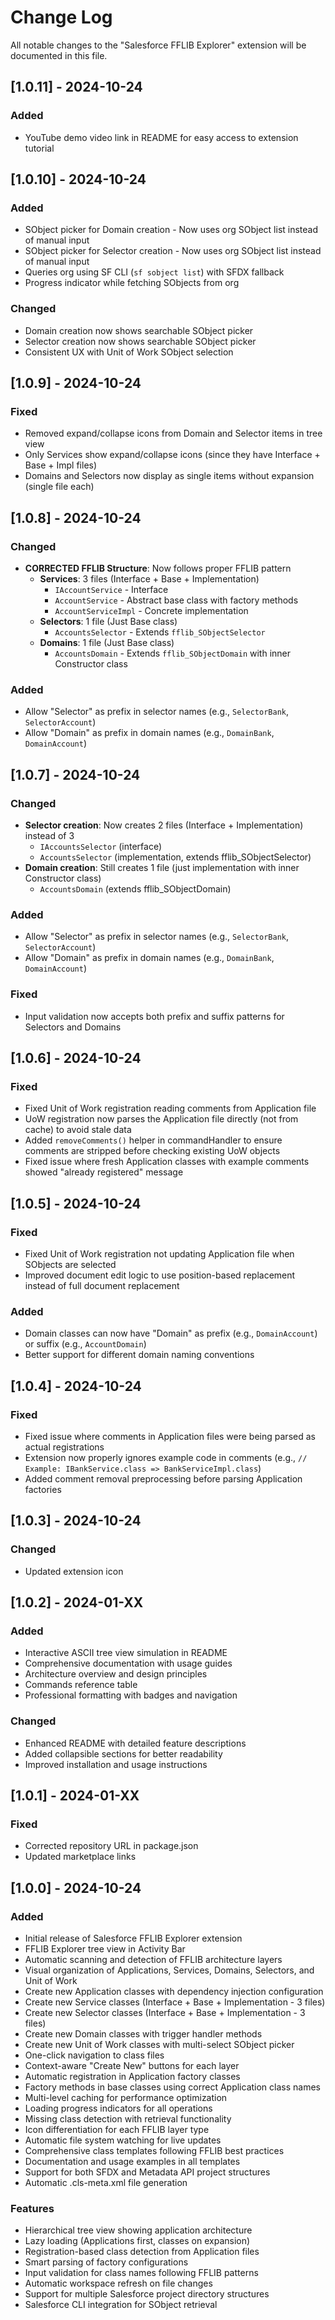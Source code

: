 # Change Log

All notable changes to the "Salesforce FFLIB Explorer" extension will be documented in this file.

## [1.0.11] - 2024-10-24
### Added
- YouTube demo video link in README for easy access to extension tutorial

## [1.0.10] - 2024-10-24
### Added
- SObject picker for Domain creation - Now uses org SObject list instead of manual input
- SObject picker for Selector creation - Now uses org SObject list instead of manual input
- Queries org using SF CLI (`sf sobject list`) with SFDX fallback
- Progress indicator while fetching SObjects from org

### Changed
- Domain creation now shows searchable SObject picker
- Selector creation now shows searchable SObject picker
- Consistent UX with Unit of Work SObject selection

## [1.0.9] - 2024-10-24
### Fixed
- Removed expand/collapse icons from Domain and Selector items in tree view
- Only Services show expand/collapse icons (since they have Interface + Base + Impl files)
- Domains and Selectors now display as single items without expansion (single file each)

## [1.0.8] - 2024-10-24
### Changed
- **CORRECTED FFLIB Structure**: Now follows proper FFLIB pattern
  - **Services**: 3 files (Interface + Base + Implementation)
    - `IAccountService` - Interface
    - `AccountService` - Abstract base class with factory methods
    - `AccountServiceImpl` - Concrete implementation
  - **Selectors**: 1 file (Just Base class)
    - `AccountsSelector` - Extends `fflib_SObjectSelector`
  - **Domains**: 1 file (Just Base class)  
    - `AccountsDomain` - Extends `fflib_SObjectDomain` with inner Constructor class

### Added
- Allow "Selector" as prefix in selector names (e.g., `SelectorBank`, `SelectorAccount`)
- Allow "Domain" as prefix in domain names (e.g., `DomainBank`, `DomainAccount`)

## [1.0.7] - 2024-10-24
### Changed
- **Selector creation**: Now creates 2 files (Interface + Implementation) instead of 3
  - `IAccountsSelector` (interface)
  - `AccountsSelector` (implementation, extends fflib_SObjectSelector)
- **Domain creation**: Still creates 1 file (just implementation with inner Constructor class)
  - `AccountsDomain` (extends fflib_SObjectDomain)

### Added
- Allow "Selector" as prefix in selector names (e.g., `SelectorBank`, `SelectorAccount`)
- Allow "Domain" as prefix in domain names (e.g., `DomainBank`, `DomainAccount`)

### Fixed
- Input validation now accepts both prefix and suffix patterns for Selectors and Domains

## [1.0.6] - 2024-10-24
### Fixed
- Fixed Unit of Work registration reading comments from Application file
- UoW registration now parses the Application file directly (not from cache) to avoid stale data
- Added `removeComments()` helper in commandHandler to ensure comments are stripped before checking existing UoW objects
- Fixed issue where fresh Application classes with example comments showed "already registered" message

## [1.0.5] - 2024-10-24
### Fixed
- Fixed Unit of Work registration not updating Application file when SObjects are selected
- Improved document edit logic to use position-based replacement instead of full document replacement

### Added
- Domain classes can now have "Domain" as prefix (e.g., `DomainAccount`) or suffix (e.g., `AccountDomain`)
- Better support for different domain naming conventions

## [1.0.4] - 2024-10-24
### Fixed
- Fixed issue where comments in Application files were being parsed as actual registrations
- Extension now properly ignores example code in comments (e.g., `// Example: IBankService.class => BankServiceImpl.class`)
- Added comment removal preprocessing before parsing Application factories

## [1.0.3] - 2024-10-24
### Changed
- Updated extension icon

## [1.0.2] - 2024-01-XX
### Added
- Interactive ASCII tree view simulation in README
- Comprehensive documentation with usage guides
- Architecture overview and design principles
- Commands reference table
- Professional formatting with badges and navigation

### Changed
- Enhanced README with detailed feature descriptions
- Added collapsible sections for better readability
- Improved installation and usage instructions

## [1.0.1] - 2024-01-XX
### Fixed
- Corrected repository URL in package.json
- Updated marketplace links

## [1.0.0] - 2024-10-24

### Added
- Initial release of Salesforce FFLIB Explorer extension
- FFLIB Explorer tree view in Activity Bar
- Automatic scanning and detection of FFLIB architecture layers
- Visual organization of Applications, Services, Domains, Selectors, and Unit of Work
- Create new Application classes with dependency injection configuration
- Create new Service classes (Interface + Base + Implementation - 3 files)
- Create new Selector classes (Interface + Base + Implementation - 3 files)
- Create new Domain classes with trigger handler methods
- Create new Unit of Work classes with multi-select SObject picker
- One-click navigation to class files
- Context-aware "Create New" buttons for each layer
- Automatic registration in Application factory classes
- Factory methods in base classes using correct Application class names
- Multi-level caching for performance optimization
- Loading progress indicators for all operations
- Missing class detection with retrieval functionality
- Icon differentiation for each FFLIB layer type
- Automatic file system watching for live updates
- Comprehensive class templates following FFLIB best practices
- Documentation and usage examples in all templates
- Support for both SFDX and Metadata API project structures
- Automatic .cls-meta.xml file generation

### Features
- Hierarchical tree view showing application architecture
- Lazy loading (Applications first, classes on expansion)
- Registration-based class detection from Application files
- Smart parsing of factory configurations
- Input validation for class names following FFLIB patterns
- Automatic workspace refresh on file changes
- Support for multiple Salesforce project directory structures
- Salesforce CLI integration for SObject retrieval
